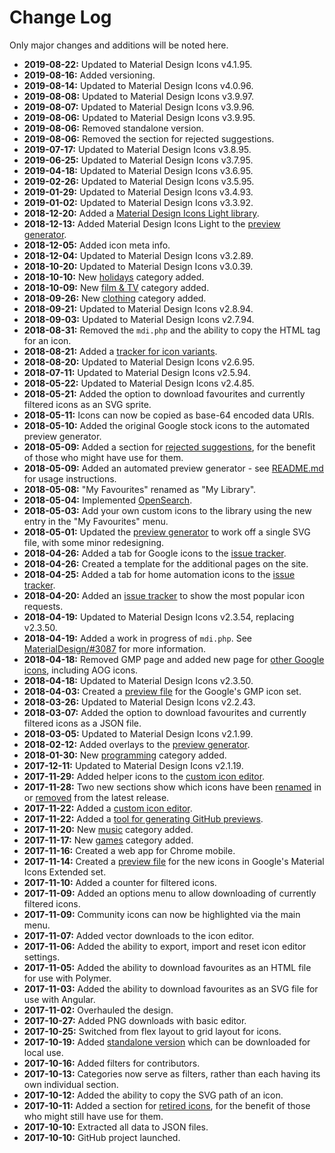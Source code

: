 # Change Log
Only major changes and additions will be noted here.
- **2019-08-22:** Updated to Material Design Icons v4.1.95.
- **2019-08-16:** Added versioning.
- **2019-08-14:** Updated to Material Design Icons v4.0.96.
- **2019-08-08:** Updated to Material Design Icons v3.9.97.
- **2019-08-07:** Updated to Material Design Icons v3.9.96.
- **2019-08-06:** Updated to Material Design Icons v3.9.95.
- **2019-08-06:** Removed standalone version.
- **2019-08-06:** Removed the section for rejected suggestions.
- **2019-07-17:** Updated to Material Design Icons v3.8.95.
- **2019-06-25:** Updated to Material Design Icons v3.7.95.
- **2019-04-18:** Updated to Material Design Icons v3.6.95.
- **2019-02-26:** Updated to Material Design Icons v3.5.95.
- **2019-01-29:** Updated to Material Design Icons v3.4.93.
- **2019-01-02:** Updated to Material Design Icons v3.3.92.
- **2018-12-20:** Added a [Material Design Icons Light library](https://petershaggynoble.github.io/MDI-Sandbox/light/).
- **2018-12-13:** Added Material Design Icons Light to the [preview generator](https://petershaggynoble.github.io/MDI-Sandbox/preview/).
- **2018-12-05:** Added icon meta info.
- **2018-12-04:** Updated to Material Design Icons v3.2.89.
- **2018-10-20:** Updated to Material Design Icons v3.0.39.
- **2018-10-10:** New [holidays](https://petershaggynoble.github.io/MDI-Sandbox/?categories=holidays) category added.
- **2018-10-09:** New [film & TV](https://petershaggynoble.github.io/MDI-Sandbox/?categories=filmtv) category added.
- **2018-09-26:** New [clothing](https://petershaggynoble.github.io/MDI-Sandbox/?categories=clothes) category added.
- **2018-09-21:** Updated to Material Design Icons v2.8.94.
- **2018-09-03:** Updated to Material Design Icons v2.7.94.
- **2018-08-31:** Removed the `mdi.php` and the ability to copy the HTML tag for an icon.
- **2018-08-21:** Added a [tracker for icon variants](https://petershaggynoble.github.io/MDI-Sandbox/variants/).
- **2018-08-20:** Updated to Material Design Icons v2.6.95.
- **2018-07-11:** Updated to Material Design Icons v2.5.94.
- **2018-05-22:** Updated to Material Design Icons v2.4.85.
- **2018-05-21:** Added the option to download favourites and currently filtered icons as an SVG sprite.
- **2018-05-11:** Icons can now be copied as base-64 encoded data URIs.
- **2018-05-10:** Added the original Google stock icons to the automated preview generator.
- **2018-05-09:** Added a section for [rejected suggestions](https://petershaggynoble.github.io/MDI-Sandbox/?section=rejected), for the benefit of those who might have use for them.
- **2018-05-09:** Added an automated preview generator - see [README.md](README.md#preview-generator) for usage instructions.
- **2018-05-08:** "My Favourites" renamed as "My Library".
- **2018-05-04:** Implemented [OpenSearch](https://github.com/dewitt/opensearch).
- **2018-05-03:** Add your own custom icons to the library using the new entry in the "My Favourites" menu.
- **2018-05-01:** Updated the [preview generator](https://petershaggynoble.github.io/MDI-Sandbox/preview/) to work off a single SVG file, with some minor redesigning.
- **2018-04-26:** Added a tab for Google icons to the [issue tracker](https://petershaggynoble.github.io/MDI-Sandbox/issues/).
- **2018-04-26:** Created a template for the additional pages on the site.
- **2018-04-25:** Added a tab for home automation icons to the [issue tracker](https://petershaggynoble.github.io/MDI-Sandbox/issues/).
- **2018-04-20:** Added an [issue tracker](https://petershaggynoble.github.io/MDI-Sandbox/issues/) to show the most popular icon requests.
- **2018-04-19:** Updated to Material Design Icons v2.3.54, replacing v2.3.50.
- **2018-04-19:** Added a work in progress of `mdi.php`. See [MaterialDesign/#3087](https://github.com/Templarian/MaterialDesign/issues/3087) for more information.
- **2018-04-18:** Removed GMP page and added new page for [other Google icons](https://petershaggynoble.github.io/MDI-Sandbox/other/), including AOG icons.
- **2018-04-18:** Updated to Material Design Icons v2.3.50.
- **2018-04-03:** Created a [preview file](https://petershaggynoble.github.io/MDI-Sandbox/gmpicons/) for the Google's GMP icon set.
- **2018-03-26:** Updated to Material Design Icons v2.2.43.
- **2018-03-07:** Added the option to download favourites and currently filtered icons as a JSON file.
- **2018-03-05:** Updated to Material Design Icons v2.1.99.
- **2018-02-12:** Added overlays to the [preview generator](https://petershaggynoble.github.io/MDI-Sandbox/preview/).
- **2018-01-30:** New [programming](https://petershaggynoble.github.io/MDI-Sandbox/?categories=programming) category added.
- **2017-12-11:** Updated to Material Design Icons v2.1.19.
- **2017-11-29:** Added helper icons to the [custom icon editor](https://petershaggynoble.github.io/MDI-Sandbox/editor/).
- **2017-11-28:** Two new sections show which icons have been [renamed](https://petershaggynoble.github.io/MDI-Sandbox/?section=renamed) in or [removed](https://petershaggynoble.github.io/MDI-Sandbox/?section=removed) from the latest release.
- **2017-11-22:** Added a [custom icon editor](https://petershaggynoble.github.io/MDI-Sandbox/editor/).
- **2017-11-22:** Added a [tool for generating GitHub previews](https://petershaggynoble.github.io/MDI-Sandbox/preview/).
- **2017-11-20:** New [music](https://petershaggynoble.github.io/MDI-Sandbox/?categories=music) category added.
- **2017-11-17:** New [games](https://petershaggynoble.github.io/MDI-Sandbox/?categories=games) category added.
- **2017-11-16:** Created a web app for Chrome mobile.
- **2017-11-14:** Created a [preview file](https://petershaggynoble.github.io/MDI-Sandbox/extended/) for the new icons in Google's Material Icons Extended set.
- **2017-11-10:** Added a counter for filtered icons.
- **2017-11-09:** Added an options menu to allow downloading of currently filtered icons.
- **2017-11-09:** Community icons can now be highlighted via the main menu.
- **2017-11-07:** Added vector downloads to the icon editor.
- **2017-11-06:** Added the ability to export, import and reset icon editor settings.
- **2017-11-05:** Added the ability to download favourites as an HTML file for use with Polymer.
- **2017-11-03:** Added the ability to download favourites as an SVG file for use with Angular.
- **2017-11-02:** Overhauled the design.
- **2017-10-27:** Added PNG downloads with basic editor.
- **2017-10-25:** Switched from flex layout to grid layout for icons.
- **2017-10-19:** Added [standalone version](https://petershaggynoble.github.io/MDI-Sandbox/standalone/) which can be downloaded for local use.
- **2017-10-16:** Added filters for contributors.
- **2017-10-13:** Categories now serve as filters, rather than each having its own individual section.
- **2017-10-12:** Added the ability to copy the SVG path of an icon.
- **2017-10-11:** Added a section for [retired icons](https://petershaggynoble.github.io/MDI-Sandbox/?section=retired), for the benefit of those who might still have use for them.
- **2017-10-10:** Extracted all data to JSON files.
- **2017-10-10:** GitHub project launched.